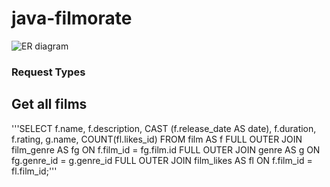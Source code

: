 # java-filmorate
![ER diagram](https://github.com/vitaliibredun/java-filmorate/blob/main/src/main/resources/ER%20diagram.png?raw=true)

### Request Types

## Get all films
'''SELECT f.name,
       f.description,
       CAST (f.release_date AS date),
       f.duration,
       f.rating,
       g.name,
       COUNT(fl.likes_id)
FROM film AS f
FULL OUTER JOIN film_genre AS fg ON f.film_id = fg.film.id
FULL OUTER JOIN genre AS g ON fg.genre_id = g.genre_id
FULL OUTER JOIN film_likes AS fl ON f.film_id = fl.film_id;'''
